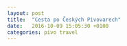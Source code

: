 ```yaml
---
layout: post
title:  "Cesta po Českých Pivovarech"
date:   2016-10-09 15:05:30 +0100
categories: pivo travel
---
```

